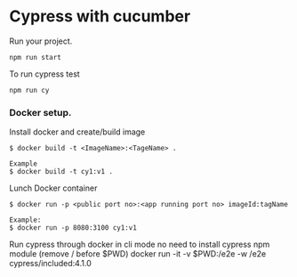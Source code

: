 # Cypress with cucumber

Run your project.

```
npm run start
```

To run cypress test

```
npm run cy
```

### Docker setup.

Install docker and create/build image

```
$ docker build -t <ImageName>:<TageName> .

Example
$ docker build -t cy1:v1 .
```

Lunch Docker container

```
$ docker run -p <public port no>:<app running port no> imageId:tagName

Example:
$ docker run -p 8080:3100 cy1:v1
```

Run cypress through docker in cli mode no need to install cypress npm module (remove / before $PWD)
docker run -it -v \$PWD:/e2e -w /e2e cypress/included:4.1.0
